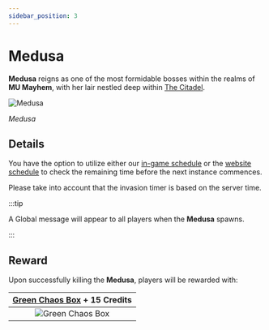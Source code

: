 ```yaml
---
sidebar_position: 3
---
```


# Medusa

**Medusa** reigns as one of the most formidable bosses within the realms of **MU Mayhem**, with her lair nestled deep within [The Citadel](/maps/the-citadel).

![Medusa](/img/monsters/special/bosses/medusa.jpg)

_Medusa_

## Details

You have the option to utilize either our [in-game schedule](/client-features/schedule) or the [website schedule](https://lotusmu.org/schedule) to check the remaining time before the next instance commences.

Please take into account that the invasion timer is based on the server time.

:::tip

A Global message will appear to all players when the **Medusa** spawns.

:::

## Reward

Upon successfully killing the **Medusa**, players will be rewarded with:

| [Green Chaos Box](/items/item-bags/exc/green-chaos-box) + **15 Credits** |
| :----------------------------------------------------------------------: |
|       ![Green Chaos Box](/img/items/item-bags/green-chaos-box.png)       |
